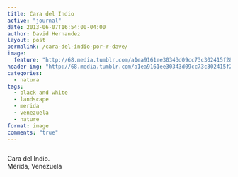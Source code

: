 ```yaml
---
title: Cara del Indio
active: "journal"
date: 2013-06-07T16:54:00-04:00
author: David Hernandez
layout: post
permalink: /cara-del-indio-por-r-dave/
image: 
  feature: "http://68.media.tumblr.com/a1ea9161ee30343d09cc73c302415f28/tumblr_mo18bhBJVg1qzqummo1_1280.jpg"
header-img: "http://68.media.tumblr.com/a1ea9161ee30343d09cc73c302415f28/tumblr_mo18bhBJVg1qzqummo1_1280.jpg"
categories:
  - natura
tags:
  - black and white
  - landscape
  - merida
  - venezuela
  - nature
format: image
comments: "true"
---
```

<a href="http://68.media.tumblr.com/a1ea9161ee30343d09cc73c302415f28/tumblr_mo18bhBJVg1qzqummo1_1280.jpg" class="popup"  title="Cara del Indio" data-caption="© 2013 by David Hernández"><img src="http://68.media.tumblr.com/a1ea9161ee30343d09cc73c302415f28/tumblr_mo18bhBJVg1qzqummo1_1280.jpg" alt=""></a>

Cara del Indio.<br>
Mérida, Venezuela
